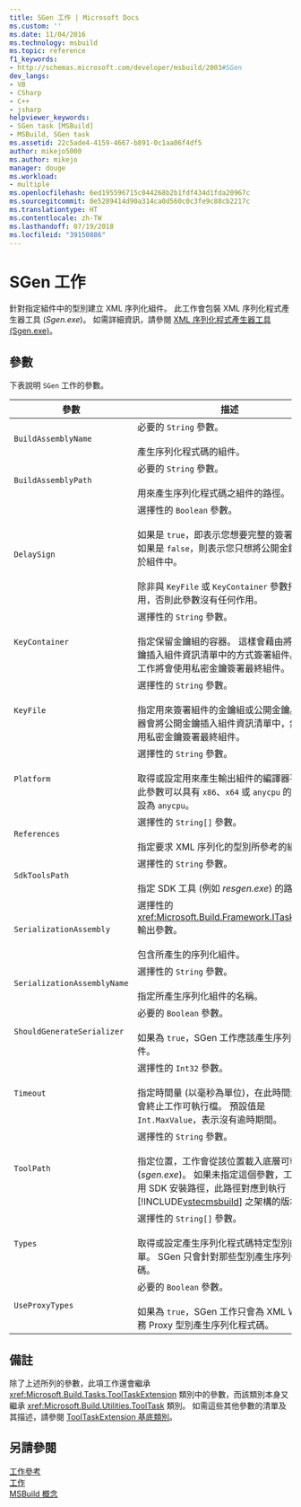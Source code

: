 ```yaml
---
title: SGen 工作 | Microsoft Docs
ms.custom: ''
ms.date: 11/04/2016
ms.technology: msbuild
ms.topic: reference
f1_keywords:
- http://schemas.microsoft.com/developer/msbuild/2003#SGen
dev_langs:
- VB
- CSharp
- C++
- jsharp
helpviewer_keywords:
- SGen task [MSBuild]
- MSBuild, SGen task
ms.assetid: 22c5ade4-4159-4667-b891-0c1aa06f4df5
author: mikejo5000
ms.author: mikejo
manager: douge
ms.workload:
- multiple
ms.openlocfilehash: 6ed195596715c044268b2b1fdf434d1fda20967c
ms.sourcegitcommit: 0e5289414d90a314ca0d560c0c3fe9c88cb2217c
ms.translationtype: HT
ms.contentlocale: zh-TW
ms.lasthandoff: 07/19/2018
ms.locfileid: "39150886"
---
```

# <a name="sgen-task"></a>SGen 工作
針對指定組件中的型別建立 XML 序列化組件。 此工作會包裝 XML 序列化程式產生器工具 (*Sgen.exe*)。 如需詳細資訊，請參閱 [XML 序列化程式產生器工具 (Sgen.exe)](/dotnet/framework/serialization/xml-serializer-generator-tool-sgen-exe)。  
  
## <a name="parameters"></a>參數  
 下表說明 `SGen` 工作的參數。  
  
|參數|描述|  
|---------------|-----------------|  
|`BuildAssemblyName`|必要的 `String` 參數。<br /><br /> 產生序列化程式碼的組件。|  
|`BuildAssemblyPath`|必要的 `String` 參數。<br /><br /> 用來產生序列化程式碼之組件的路徑。|  
|`DelaySign`|選擇性的 `Boolean` 參數。<br /><br /> 如果是 `true`，即表示您想要完整的簽署組件。 如果是 `false`，則表示您只想將公開金鑰放置於組件中。<br /><br /> 除非與 `KeyFile` 或 `KeyContainer` 參數搭配使用，否則此參數沒有任何作用。|  
|`KeyContainer`|選擇性的 `String` 參數。<br /><br /> 指定保留金鑰組的容器。 這樣會藉由將公開金鑰插入組件資訊清單中的方式簽署組件。 然後工作將會使用私密金鑰簽署最終組件。|  
|`KeyFile`|選擇性的 `String` 參數。<br /><br /> 指定用來簽署組件的金鑰組或公開金鑰。 編譯器會將公開金鑰插入組件資訊清單中，然後使用私密金鑰簽署最終組件。|  
|`Platform`|選擇性的 `String` 參數。<br /><br /> 取得或設定用來產生輸出組件的編譯器平台。 此參數可以具有 `x86`、`x64` 或 `anycpu` 的值。 預設為 `anycpu`。|  
|`References`|選擇性的 `String[]` 參數。<br /><br /> 指定要求 XML 序列化的型別所參考的組件。|  
|`SdkToolsPath`|選擇性的 `String` 參數。<br /><br /> 指定 SDK 工具 (例如 *resgen.exe*) 的路徑。|  
|`SerializationAssembly`|選擇性的 <xref:Microsoft.Build.Framework.ITaskItem>`[]` 輸出參數。<br /><br /> 包含所產生的序列化組件。|  
|`SerializationAssemblyName`|選擇性的 `String` 參數。<br /><br /> 指定所產生序列化組件的名稱。|  
|`ShouldGenerateSerializer`|必要的 `Boolean` 參數。<br /><br /> 如果為 `true`，SGen 工作應該產生序列化組件。|  
|`Timeout`|選擇性的 `Int32` 參數。<br /><br /> 指定時間量 (以毫秒為單位)，在此時間量之後會終止工作可執行檔。 預設值是 `Int.MaxValue`，表示沒有逾時期間。|  
|`ToolPath`|選擇性的 `String` 參數。<br /><br /> 指定位置，工作會從該位置載入底層可執行檔 (*sgen.exe*)。 如果未指定這個參數，工作會使用 SDK 安裝路徑，此路徑對應到執行 [!INCLUDE[vstecmsbuild](../extensibility/internals/includes/vstecmsbuild_md.md)] 之架構的版本。|  
|`Types`|選擇性的 `String[]` 參數。<br /><br /> 取得或設定產生序列化程式碼特定型別的清單。 SGen 只會針對那些型別產生序列化程式碼。|  
|`UseProxyTypes`|必要的 `Boolean` 參數。<br /><br /> 如果為 `true`，SGen 工作只會為 XML Web 服務 Proxy 型別產生序列化程式碼。|  
  
## <a name="remarks"></a>備註  
 除了上述所列的參數，此項工作還會繼承 <xref:Microsoft.Build.Tasks.ToolTaskExtension> 類別中的參數，而該類別本身又繼承 <xref:Microsoft.Build.Utilities.ToolTask> 類別。 如需這些其他參數的清單及其描述，請參閱 [ToolTaskExtension 基底類別](../msbuild/tooltaskextension-base-class.md)。  
  
## <a name="see-also"></a>另請參閱  
 [工作參考](../msbuild/msbuild-task-reference.md)   
 [工作](../msbuild/msbuild-tasks.md)   
 [MSBuild 概念](../msbuild/msbuild-concepts.md)